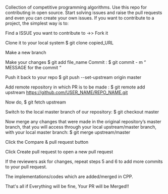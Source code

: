 Collection of competitive programming algorithms.
Use this repo for contributing in open source. Start solving issues and raise the pull requests and even you can create your own issues. If you want to contribute to a project, the simplest way is to:

Find a ISSUE you want to contribute to ->> Fork it

Clone it to your local system
$ git clone copied_URL

Make a new branch

Make your changes
$ git add file_name
Commit : 
$ git commit - m “ MESSAGE for the commit “

Push it back to your repo
$ git push --set-upstream origin master

Add remote repository in which PR is to be made : 
$ git remote add upstream https://github.com/USER_NAME/REPO_NAME.git

Now do, 
$ git fetch upstream

Switch to the local master branch of our repository:
$ git checkout master

Now merge any changes that were made in the original repository’s master branch, that you will access through your local upstream/master branch, with your local master branch:
$ git merge upstream/master

Click the Compare & pull request button

Click Create pull request to open a new pull request

If the reviewers ask for changes, repeat steps 5 and 6 to add more commits to your pull request.

The implementations/codes which are added/merged in CPP.



That's all if Everything will be fine, Your PR will be Merged!!
